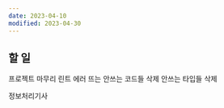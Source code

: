 ```yaml
---
date: 2023-04-10
modified: 2023-04-30
---
```


## 할 일

프로젝트 마무리
린트 에러 뜨는 안쓰는 코드들 삭제
안쓰는 타입들 삭제

정보처리기사
